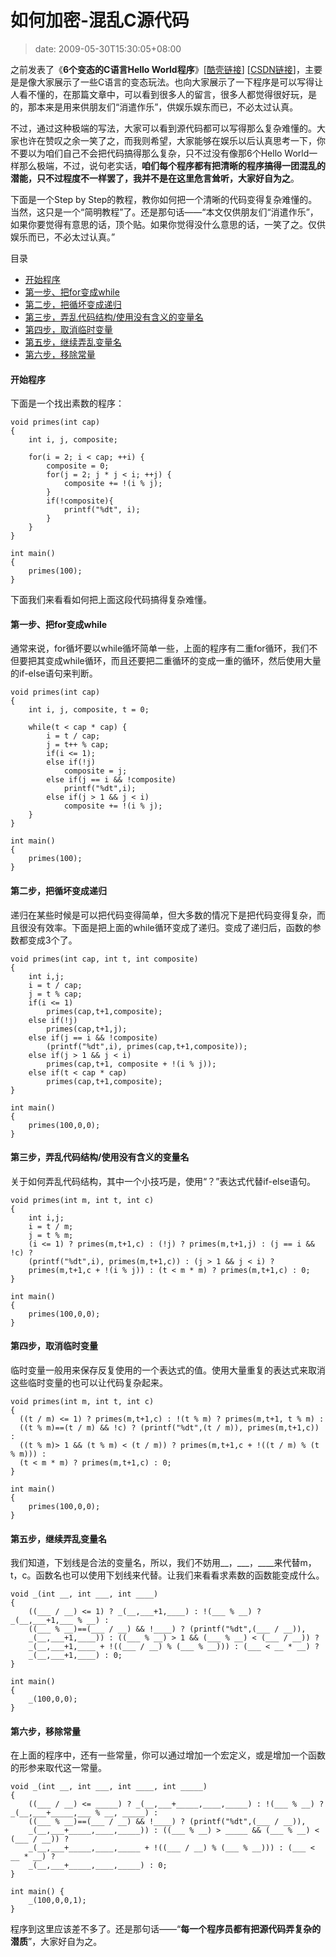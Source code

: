 # 如何加密-混乱C源代码
>date: 2009-05-30T15:30:05+08:00


之前发表了《**6个变态的C语言Hello World程序**》[[酷壳链接](https://coolshell.cn/articles/914.html)] [[CSDN链接](http://blog.csdn.net/haoel/archive/2009/05/26/4217565.aspx)]，主要是是像大家展示了一些C语言的变态玩法。也向大家展示了一下程序是可以写得让人看不懂的，在那篇文章中，可以看到很多人的留言，很多人都觉得很好玩，是的，那本来是用来供朋友们“消遣作乐”，供娱乐娱东而已，不必太过认真。


不过，通过这种极端的写法，大家可以看到源代码都可以写得那么复杂难懂的。大家也许在赞叹之余一笑了之，而我则希望，大家能够在娱乐以后认真思考一下，你不要以为咱们自己不会把代码搞得那么复杂，只不过没有像那6个Hello World一样那么极端，不过，说句老实话，**咱们每个程序都有把清晰的程序搞得一团混乱的潜能，只不过程度不一样罢了，我并不是在这里危言耸听，大家好自为之**。


下面是一个Step by Step的教程，教你如何把一个清晰的代码变得复杂难懂的。当然，这只是一个“简明教程”了。还是那句话——“本文仅供朋友们“消遣作乐”，如果你要觉得有意思的话，顶个贴。如果你觉得没什么意思的话，一笑了之。仅供娱乐而已，不必太过认真。”





目录



* [开始程序](#%E5%BC%80%E5%A7%8B%E7%A8%8B%E5%BA%8F "开始程序")
* [第一步、把for变成while](#%E7%AC%AC%E4%B8%80%E6%AD%A5%E3%80%81%E6%8A%8Afor%E5%8F%98%E6%88%90while "第一步、把for变成while")
* [第二步，把循坏变成递归](#%E7%AC%AC%E4%BA%8C%E6%AD%A5%EF%BC%8C%E6%8A%8A%E5%BE%AA%E5%9D%8F%E5%8F%98%E6%88%90%E9%80%92%E5%BD%92 "第二步，把循坏变成递归")
* [第三步，弄乱代码结构/使用没有含义的变量名](#%E7%AC%AC%E4%B8%89%E6%AD%A5%EF%BC%8C%E5%BC%84%E4%B9%B1%E4%BB%A3%E7%A0%81%E7%BB%93%E6%9E%84%E4%BD%BF%E7%94%A8%E6%B2%A1%E6%9C%89%E5%90%AB%E4%B9%89%E7%9A%84%E5%8F%98%E9%87%8F%E5%90%8D "第三步，弄乱代码结构/使用没有含义的变量名")
* [第四步，取消临时变量](#%E7%AC%AC%E5%9B%9B%E6%AD%A5%EF%BC%8C%E5%8F%96%E6%B6%88%E4%B8%B4%E6%97%B6%E5%8F%98%E9%87%8F "第四步，取消临时变量")
* [第五步，继续弄乱变量名](#%E7%AC%AC%E4%BA%94%E6%AD%A5%EF%BC%8C%E7%BB%A7%E7%BB%AD%E5%BC%84%E4%B9%B1%E5%8F%98%E9%87%8F%E5%90%8D "第五步，继续弄乱变量名")
* [第六步，移除常量](#%E7%AC%AC%E5%85%AD%E6%AD%A5%EF%BC%8C%E7%A7%BB%E9%99%A4%E5%B8%B8%E9%87%8F "第六步，移除常量")

#### 开始程序


下面是一个找出素数的程序：



```
void primes(int cap)
{
    int i, j, composite;

    for(i = 2; i < cap; ++i) {
        composite = 0;
        for(j = 2; j * j < i; ++j) {
            composite += !(i % j);
        }
        if(!composite){
            printf("%dt", i);
        }
    }
}

int main()
{
    primes(100);
}

```

下面我们来看看如何把上面这段代码搞得复杂难懂。


#### 第一步、把for变成while


通常来说，for循坏要以while循坏简单一些，上面的程序有二重for循环，我们不但要把其变成while循环，而且还要把二重循环的变成一重的循环，然后使用大量的if-else语句来判断。



```
void primes(int cap)
{
    int i, j, composite, t = 0;

    while(t < cap * cap) {
        i = t / cap;
        j = t++ % cap;
        if(i <= 1);
        else if(!j)
            composite = j;
        else if(j == i && !composite)
            printf("%dt",i);
        else if(j > 1 && j < i)
            composite += !(i % j);
    }
}

int main()
{
    primes(100);
}

```

#### 第二步，把循坏变成递归


递归在某些时候是可以把代码变得简单，但大多数的情况下是把代码变得复杂，而且很没有效率。下面是把上面的while循环变成了递归。变成了递归后，函数的参数都变成3个了。



```
void primes(int cap, int t, int composite)
{
    int i,j;
    i = t / cap;
    j = t % cap;
    if(i <= 1)
        primes(cap,t+1,composite);
    else if(!j)
        primes(cap,t+1,j);
    else if(j == i && !composite)
        (printf("%dt",i), primes(cap,t+1,composite));
    else if(j > 1 && j < i)
        primes(cap,t+1, composite + !(i % j));
    else if(t < cap * cap)
        primes(cap,t+1,composite);
}

int main()
{
    primes(100,0,0);
}

```

#### 第三步，弄乱代码结构/使用没有含义的变量名


关于如何弄乱代码结构，其中一个小技巧是，使用“？”表达式代替if-else语句。



```
void primes(int m, int t, int c)
{
    int i,j;
    i = t / m;
    j = t % m;
    (i <= 1) ? primes(m,t+1,c) : (!j) ? primes(m,t+1,j) : (j == i && !c) ?
    (printf("%dt",i), primes(m,t+1,c)) : (j > 1 && j < i) ?
    primes(m,t+1,c + !(i % j)) : (t < m * m) ? primes(m,t+1,c) : 0;
}

int main()
{
    primes(100,0,0);
}

```

#### 第四步，取消临时变量


临时变量一般用来保存反复使用的一个表达式的值。使用大量重复的表达式来取消这些临时变量的也可以让代码复杂起来。



```
void primes(int m, int t, int c)
{
  ((t / m) <= 1) ? primes(m,t+1,c) : !(t % m) ? primes(m,t+1, t % m) :
  ((t % m)==(t / m) && !c) ? (printf("%dt",(t / m)), primes(m,t+1,c)) :
  ((t % m)> 1 && (t % m) < (t / m)) ? primes(m,t+1,c + !((t / m) % (t % m))) :
  (t < m * m) ? primes(m,t+1,c) : 0;
}

int main()
{
    primes(100,0,0);
}

```

#### 第五步，继续弄乱变量名


我们知道，下划线是合法的变量名，所以，我们不妨用\_\_，\_\_\_，\_\_\_\_来代替m，t，c。函数名也可以使用下划线来代替。让我们来看看求素数的函数能变成什么。



```
void _(int __, int ___, int ____)
{
    ((___ / __) <= 1) ? _(__,___+1,____) : !(___ % __) ? _(__,___+1,___ % __) :
    ((___ % __)==(___ / __) && !____) ? (printf("%dt",(___ / __)),
    _(__,___+1,____)) : ((___ % __) > 1 && (___ % __) < (___ / __)) ?
    _(__,___+1,____ + !((___ / __) % (___ % __))) : (___ < __ * __) ?
    _(__,___+1,____) : 0;
}

int main()
{
    _(100,0,0);
}

```

#### 第六步，移除常量


在上面的程序中，还有一些常量，你可以通过增加一个宏定义，或是增加一个函数的形参来取代这一常量。



```
void _(int __, int ___, int ____, int _____)
{
    ((___ / __) <= _____) ? _(__,___+_____,____,_____) : !(___ % __) ? _(__,___+_____,___ % __, _____) :
    ((___ % __)==(___ / __) && !____) ? (printf("%dt",(___ / __)),
    _(__,___+_____,____,_____)) : ((___ % __) > _____ && (___ % __) < (___ / __)) ?
    _(__,___+_____,____,_____ + !((___ / __) % (___ % __))) : (___ < __ * __) ?
    _(__,___+_____,____,_____) : 0;
}

int main() {
    _(100,0,0,1);
}

```

程序到这里应该差不多了。还是那句话——“**每一个程序员都有把源代码弄复杂的潜质**”，大家好自为之。


